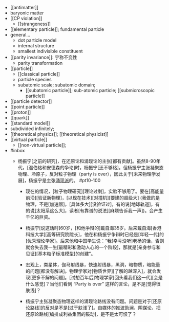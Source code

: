 - [[antimatter]]
- baryonic matter
- [[CP violation]]
    - [[strangeness]]
- [[elementary particle]]; fundamental particle
- general...
    - dot particle model
    - internal structure
    - smallest indivisible constituent
- [[parity invariance]]: 宇称不变性
    - parity transformation
- [[particle]]
    - [[classical particle]]
    - particle species
    - subatomic scale; subatomic domain;
        - [[subatomic particle]]; sub-atomic particle; [[submicroscopic particle]]
- [[particle detector]]
- [[point particle]]
- [[proton]]
- [[quark]]
- [[standard model]]
- subdivided infinitely; 
- [[theoretical physics]]; [[theoretical physicist]]
- [[virtual particle]]
    - [[non-virtual particle]];
- #inbox
    - 杨振宁[之前的研究]，在还原论和涌现论的主张[都有贡献]。虽然8-90年代，[温伯格和安德森的争论]时，杨振宁[还不够格]。但杨振宁主张凝聚态物理、冷原子，反对粒子物理（party is over），因此关于[未来物理学发展]，杨振宁是主张[涌现派](https://www.zhihu.com/question/322960223/answer/2142170612)的。 #pt10-100

        - 现在的情况，[粒子物理研究][理论过剩]，实验不够用了。要在[高能量前沿][验证新物理]，[以现在技术][对撞机][要建的超级大] (我做的是物理，不是[加速器]，[具体多大][没验证过]，有的说[地球轨道]，有的说[太阳系这么大]，读者[有靠谱的说法][麻烦告诉我一声])。会产生千亿的巨资。

        - 杨振宁[说这话时]60岁，[和他争辩的]戴自海35岁。后来戴自海[香港科技大学][高等研究院院长]，他在和杨振宁争辩时已经是[年轻一代]的[优秀理论学家]。后来他和中国学生说：“我[幸亏没听]老杨的话，否则就会失去我一生[最精彩和激动人心的一个阶段]，那就是[亲身参与和见证][基本粒子标准模型]的创建”。
        - 宏观上，类星体，伽马射线暴，快速射线暴，黑洞，暗物质，暗能量的问题[都没有解决]。物理学家对[物质世界][了解的越深入]，就会发现[更多不解的问题]。[试想百年后]物理学家[回头看我们这一代][会是什么感觉]？当他们看到 “Party is over” 这样的言论，是不是[觉得很肤浅]？
        - 杨振宁主张凝聚态物理这样的涌现论路线没有问题。问题是对于[还原论路线]的反对是不是[过于肤浅了]。自媒体的推波助澜，阴谋论，把还原论路线[编排成利益集团的鼓动]，是不是太可恨了？

